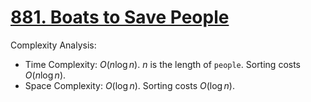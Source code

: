 # [881. Boats to Save People](https://leetcode.com/problems/boats-to-save-people/)



Complexity Analysis:

- Time Complexity: $O(n\log n)$. $n$ is the length of `people`. Sorting costs $O(n\log n)$.
- Space Complexity: $O(\log n)$. Sorting costs $O(\log n)$.
